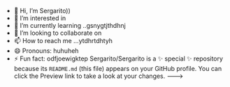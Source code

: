- 👋 Hi, I’m Sergarito))
- 👀 I’m interested in 
- 🌱 I’m currently learning ..gsnygtjthdhnj
- 💞️ I’m looking to collaborate on 
- 📫 How to reach me ...ytdhrtdhtyh
- 😄 Pronouns: huhuheh
- ⚡ Fun fact: odfjoewigktep
Sergarito/Sergarito is a ✨ special ✨ repository because its `README.md` (this file) appears on your GitHub profile.
You can click the Preview link to take a look at your changes.
--->

